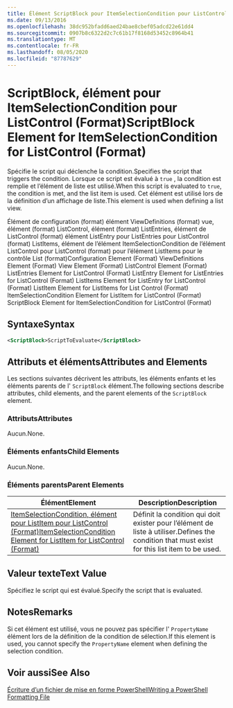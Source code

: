```yaml
---
title: Élément ScriptBlock pour ItemSelectionCondition pour ListControl (format) | Microsoft Docs
ms.date: 09/13/2016
ms.openlocfilehash: 38dc952bfadd6aed24bae8cbef05adcd22e61dd4
ms.sourcegitcommit: 0907b8c6322d2c7c61b17f8168d53452c8964b41
ms.translationtype: MT
ms.contentlocale: fr-FR
ms.lasthandoff: 08/05/2020
ms.locfileid: "87787629"
---
```

# <a name="scriptblock-element-for-itemselectioncondition-for-listcontrol-format"></a><span data-ttu-id="4ecb1-102">ScriptBlock, élément pour ItemSelectionCondition pour ListControl (Format)</span><span class="sxs-lookup"><span data-stu-id="4ecb1-102">ScriptBlock Element for ItemSelectionCondition for ListControl (Format)</span></span>

<span data-ttu-id="4ecb1-103">Spécifie le script qui déclenche la condition.</span><span class="sxs-lookup"><span data-stu-id="4ecb1-103">Specifies the script that triggers the condition.</span></span> <span data-ttu-id="4ecb1-104">Lorsque ce script est évalué à `true` , la condition est remplie et l’élément de liste est utilisé.</span><span class="sxs-lookup"><span data-stu-id="4ecb1-104">When this script is evaluated to `true`, the condition is met, and the list item is used.</span></span> <span data-ttu-id="4ecb1-105">Cet élément est utilisé lors de la définition d’un affichage de liste.</span><span class="sxs-lookup"><span data-stu-id="4ecb1-105">This element is used when defining a list view.</span></span>

<span data-ttu-id="4ecb1-106">Élément de configuration (format) élément ViewDefinitions (format) vue, élément (format) ListControl, élément (format) ListEntries, élément de ListControl (format) élément ListEntry pour ListEntries pour ListControl (format) ListItems, élément de l’élément ItemSelectionCondition de l’élément ListControl pour ListControl (format) pour l’élément ListItems pour le contrôle List (format)</span><span class="sxs-lookup"><span data-stu-id="4ecb1-106">Configuration Element (Format) ViewDefinitions Element (Format) View Element (Format) ListControl Element (Format) ListEntries Element for ListControl (Format) ListEntry Element for ListEntries for ListControl (Format) ListItems Element for ListEntry for ListControl (Format) ListItem Element for ListItems for List Control (Format) ItemSelectionCondition Element for ListItem for ListControl (Format) ScriptBlock Element for ItemSelectionCondition for ListControl  (Format)</span></span>

## <a name="syntax"></a><span data-ttu-id="4ecb1-107">Syntaxe</span><span class="sxs-lookup"><span data-stu-id="4ecb1-107">Syntax</span></span>

```xml
<ScriptBlock>ScriptToEvaluate</ScriptBlock>
```

## <a name="attributes-and-elements"></a><span data-ttu-id="4ecb1-108">Attributs et éléments</span><span class="sxs-lookup"><span data-stu-id="4ecb1-108">Attributes and Elements</span></span>

<span data-ttu-id="4ecb1-109">Les sections suivantes décrivent les attributs, les éléments enfants et les éléments parents de l' `ScriptBlock` élément.</span><span class="sxs-lookup"><span data-stu-id="4ecb1-109">The following sections describe attributes, child elements, and the parent elements of the `ScriptBlock` element.</span></span>

### <a name="attributes"></a><span data-ttu-id="4ecb1-110">Attributs</span><span class="sxs-lookup"><span data-stu-id="4ecb1-110">Attributes</span></span>

<span data-ttu-id="4ecb1-111">Aucun.</span><span class="sxs-lookup"><span data-stu-id="4ecb1-111">None.</span></span>

### <a name="child-elements"></a><span data-ttu-id="4ecb1-112">Éléments enfants</span><span class="sxs-lookup"><span data-stu-id="4ecb1-112">Child Elements</span></span>

<span data-ttu-id="4ecb1-113">Aucun.</span><span class="sxs-lookup"><span data-stu-id="4ecb1-113">None.</span></span>

### <a name="parent-elements"></a><span data-ttu-id="4ecb1-114">Éléments parents</span><span class="sxs-lookup"><span data-stu-id="4ecb1-114">Parent Elements</span></span>

|<span data-ttu-id="4ecb1-115">Élément</span><span class="sxs-lookup"><span data-stu-id="4ecb1-115">Element</span></span>|<span data-ttu-id="4ecb1-116">Description</span><span class="sxs-lookup"><span data-stu-id="4ecb1-116">Description</span></span>|
|-------------|-----------------|
|[<span data-ttu-id="4ecb1-117">ItemSelectionCondition, élément pour ListItem pour ListControl (Format)</span><span class="sxs-lookup"><span data-stu-id="4ecb1-117">ItemSelectionCondition Element for ListItem for ListControl (Format)</span></span>](./itemselectioncondition-element-for-listitem-for-listcontrol-format.md)|<span data-ttu-id="4ecb1-118">Définit la condition qui doit exister pour l’élément de liste à utiliser.</span><span class="sxs-lookup"><span data-stu-id="4ecb1-118">Defines the condition that must exist for this list item to be used.</span></span>|

## <a name="text-value"></a><span data-ttu-id="4ecb1-119">Valeur texte</span><span class="sxs-lookup"><span data-stu-id="4ecb1-119">Text Value</span></span>

<span data-ttu-id="4ecb1-120">Spécifiez le script qui est évalué.</span><span class="sxs-lookup"><span data-stu-id="4ecb1-120">Specify the script that is evaluated.</span></span>

## <a name="remarks"></a><span data-ttu-id="4ecb1-121">Notes</span><span class="sxs-lookup"><span data-stu-id="4ecb1-121">Remarks</span></span>

<span data-ttu-id="4ecb1-122">Si cet élément est utilisé, vous ne pouvez pas spécifier l' `PropertyName` élément lors de la définition de la condition de sélection.</span><span class="sxs-lookup"><span data-stu-id="4ecb1-122">If this element is used, you cannot specify the `PropertyName` element when defining the selection condition.</span></span>

## <a name="see-also"></a><span data-ttu-id="4ecb1-123">Voir aussi</span><span class="sxs-lookup"><span data-stu-id="4ecb1-123">See Also</span></span>

[<span data-ttu-id="4ecb1-124">Écriture d’un fichier de mise en forme PowerShell</span><span class="sxs-lookup"><span data-stu-id="4ecb1-124">Writing a PowerShell Formatting File</span></span>](./writing-a-powershell-formatting-file.md)

